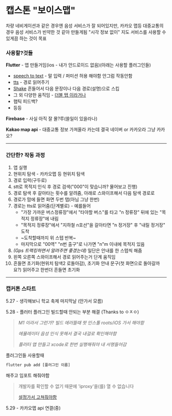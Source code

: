 # 캡스톤 "보이스맵"
차량 네비게이션과 같은 경우엔 음성 서비스가 잘 되어있지만,
카카오 맵등 대중교통의 경우 음성 서비스가 빈약한 것 같아 만들게됨
"시각 정보 없이" 지도 서비스를 사용할 수 있게끔 하는 것이 목표

### 사용할?것들

**Flutter** - 앱 만들거임(ios - 내가 안드로이드 없음)(아래는 사용할 플러그인들)


- [speech to text](https://pub.dev/packages/speech_to_text) - 말 입력 / 퍼미션 허용 해야함 안그럼 작동안함
- [tts](https://pub.dev/packages/flutter_tts) - 경로 읽어주기
- [Shake](https://pub.dev/packages/shake) 흔들어서 다음 문장이나 다음 경로(설명)으로 스킵
- 그 외 다양한 움직임 - [더블 탭 이라거나](https://docs.flutter.dev/development/ui/advanced/gestures)
- 햅틱 피드백?
- 등등

**Firebase** - 사실 아직 잘 몰?루(쓸일이 있을라나)

**Kakao map api** - 대중교통 정보 가져올라 카는데 결국 네이버 or 카카오라 그냥 카카오?

---

### 간단한? 작동 과정

1. 앱 실행
2. 현위치 탐색 - 카카오맵 등 현위치 탐색
3. 경로 입력(구두로)
4. stt로 목적지 인식 후 경로 검색("000"이 맞습니까? 물어보고 진행)
5. 경로 탐색 후 갈아타는 횟수를 알려줌, 아래로 스와이프해서 다음 탐색 경로로
6. 경로가 맘에 들면 화면 두번 탭(아님 그냥 한번)
7. 경로는 tts로 읽어줌(단계별로) - 예를들어
   - "가장 가까운 버스정류장"에서 "타야할 버스"를 타고 "n 정류장" 뒤에 있는 "목적지 정류장"에 내림
   - "목적지 정류장"에서 "지하철 n호선"을 갈아타면 "n 정거장" 후 "내릴 정거장" 도착
   - ~도착할때까지 위 스텝 반복~
   - 마지막으로 "00역" "n번 출구"로 나가면 "n"m 이내에 목적지 있음
8. *(Gps 트랙킹하면서 알려주면 좋겠는데)* 일단은 안내를 한 스텝씩 해줌
9. 왼쪽 오른쪽 스와이프해서 경로 읽어주는거 단계 움직임
10. 흔들면 초기화(현위치 탐색2 로돌아감), 초기화 안내 문구(첫 화면으로 돌아갈까요?) 읽어주고 한번더 흔들면 초기화

---

### 캡커톤 스타트

5.27 - 생각해보니 학교 축제 마지막날 (안가서 모름)

5.28 - 플러터 플러그인 빌드할때 안되는 부분 해결 (Thanks to ㅇㅈㅇ)

>*M1 이라서 그런가? 빌드 에러뜰때 팟 인스톨 roots/iOS 가서 해야함*
>
>*에뮬레이터 음성 인식 못해서 결국 내걸로 확인해야함*
>
>*플러터 앱 만들고 xcode로 한번 실행해줘야 내 서명들어감*

플러그인들 사용할때

```bash
flutter pub add [플러그인 이름]
```

해주고 임포트 해줘야함

> 개발자를 확인할 수 없기 때문에 'iproxy'을(를) 열 수 없습니다
>
> [설정가서 고쳐줘야함](https://www.androidhuman.com/2021-07-14-flutter_ios_iproxy)

5.29 - 카카오맵 api 연결(중)
